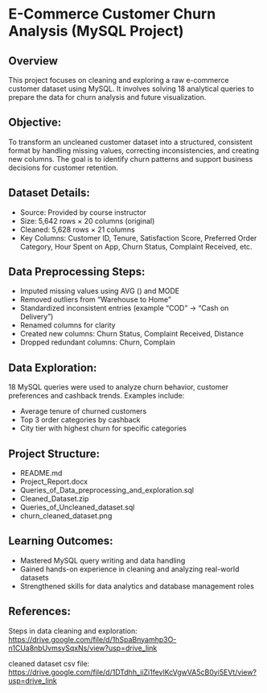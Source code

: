 #  E-Commerce Customer Churn Analysis (MySQL Project)

##  Overview 
This project focuses on cleaning and exploring a raw e-commerce customer dataset using MySQL.
It involves solving 18 analytical queries to prepare the data for churn analysis and future visualization.

## Objective:
To transform an uncleaned customer dataset into a structured, consistent format by handling missing values, 
correcting inconsistencies, and creating new columns. 
The goal is to identify churn patterns and support business decisions for customer retention.

##  Dataset Details:
-	Source: Provided by course instructor
-	Size: 5,642 rows × 20 columns (original)
-	Cleaned: 5,628 rows × 21 columns
-	Key Columns: Customer ID, Tenure, Satisfaction Score, Preferred Order Category,
  Hour Spent on App, Churn Status, Complaint Received, etc.

##  Data Preprocessing Steps:
-	Imputed missing values using AVG () and MODE
-	Removed outliers from “Warehouse to Home”
-	Standardized inconsistent entries (example “COD” → “Cash on Delivery”)
-	Renamed columns for clarity
-	Created new columns: Churn Status, Complaint Received, Distance
-	Dropped redundant columns: Churn, Complain

##  Data Exploration:
18 MySQL queries were used to analyze churn behavior, 
customer preferences and cashback trends.
Examples include:
- Average tenure of churned customers
- Top 3 order categories by cashback
-	City tier with highest churn for specific categories

##  Project Structure:
- README.md
- Project_Report.docx
- Queries_of_Data_preprocessing_and_exploration.sql
- Cleaned_Dataset.zip
- Queries_of_Uncleaned_dataset.sql
- churn_cleaned_dataset.png

##  Learning Outcomes:
-	Mastered MySQL query writing and data handling
- Gained hands-on experience in cleaning and analyzing real-world datasets
-	Strengthened skills for data analytics and database management roles

##  References:
Steps in data cleaning and exploration:
https://drive.google.com/file/d/1hSpaBnyamhp3O-n1CUa8nbUvmsySqxNs/view?usp=drive_link

cleaned dataset csv file:
https://drive.google.com/file/d/1DTdhh_iiZi1fevlKcVgwVA5cB0yi5EVt/view?usp=drive_link







